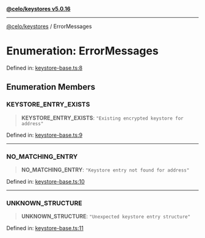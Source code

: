 [**@celo/keystores v5.0.16**](../README.md)

***

[@celo/keystores](../README.md) / ErrorMessages

# Enumeration: ErrorMessages

Defined in: [keystore-base.ts:8](https://github.com/celo-org/developer-tooling/blob/master/packages/sdk/keystores/src/keystore-base.ts#L8)

## Enumeration Members

### KEYSTORE\_ENTRY\_EXISTS

> **KEYSTORE\_ENTRY\_EXISTS**: `"Existing encrypted keystore for address"`

Defined in: [keystore-base.ts:9](https://github.com/celo-org/developer-tooling/blob/master/packages/sdk/keystores/src/keystore-base.ts#L9)

***

### NO\_MATCHING\_ENTRY

> **NO\_MATCHING\_ENTRY**: `"Keystore entry not found for address"`

Defined in: [keystore-base.ts:10](https://github.com/celo-org/developer-tooling/blob/master/packages/sdk/keystores/src/keystore-base.ts#L10)

***

### UNKNOWN\_STRUCTURE

> **UNKNOWN\_STRUCTURE**: `"Unexpected keystore entry structure"`

Defined in: [keystore-base.ts:11](https://github.com/celo-org/developer-tooling/blob/master/packages/sdk/keystores/src/keystore-base.ts#L11)
